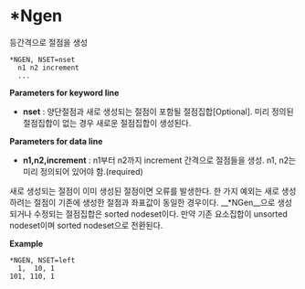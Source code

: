# *Ngen

등간격으로 절점을 생성
```
*NGEN, NSET=nset
  n1 n2 increment
  ...
```
__Parameters for keyword line__

- __nset__ : 양단절점과 새로 생성되는 절점이 포함될 절점집합[Optional]. 미리 정의된 절점집합이 없는 경우 새로운 절점집합이 생성된다. 

__Parameters for data line__

- __n1,n2,increment__ : n1부터 n2까지 increment 간격으로 절점들을 생성. n1, n2는 미리 정의되어 있어야 함.(required)

새로 생성되는 절점이 이미 생성된 절점이면 오류를 발생한다. 한 가지 예외는 새로 생성하려는 절점이 기존에 생성한 절점과 좌표값이 동일한 경우이다. __*NGen__으로 생성되거나 수정되는 절점집합은 sorted nodeset이다. 만약 기존 요소집합이 unsorted nodeset이며 sorted nodeset으로 전환된다. 


__Example__
```
*NGEN, NSET=left
  1,  10, 1
101, 110, 1
```

